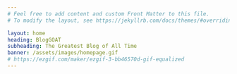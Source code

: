 ```yaml
---
# Feel free to add content and custom Front Matter to this file.
# To modify the layout, see https://jekyllrb.com/docs/themes/#overriding-theme-defaults

layout: home
heading: BlogGOAT
subheading: The Greatest Blog of All Time
banner: /assets/images/homepage.gif
# https://ezgif.com/maker/ezgif-3-bb46570d-gif-equalized
---
```

